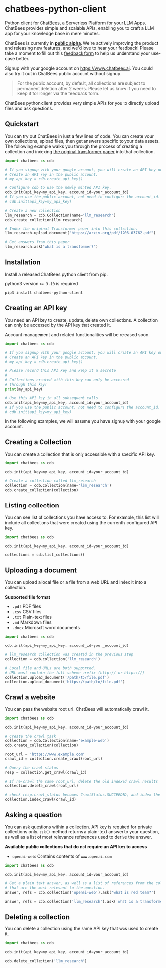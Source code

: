 # chatbees-python-client
Python client for [ChatBees](http://www.chatbees.ai), a Serverless Platform for your LLM Apps. ChatBees provides simple and scalable APIs, enabling you to craft a LLM app for your knowledge base in mere minutes.

ChatBees is currently in <ins>**public alpha**</ins>. We're actively improving 
the product and releasing new features, and we'd love to hear your feedback! 
Please take a moment to fill out this [feedback form](https://forms.gle/pif6Vx2LqPjW5v4w5) to help us understand your use-case better.

Signup with your google account on https://www.chatbees.ai. You could also try it out in ChatBees public account without signup.

> For the public account, by default, all collections are subject to permanent deletion after 2 weeks. Please let us know if you need to keep it for longer via the feedback form.

ChatBees python client provides very simple APIs for you to directly upload files and ask questions.


## Quickstart

You can try out ChatBees in just a few lines of code. You can create your own collections, upload files, then get answers  specific to your data assets. The following example walks you through the process of creating a collection and indexing [the original transformer paper](https://arxiv.org/abs/1706.03762) into that collection.

```python
import chatbees as cdb

# If you signup with your google account, you will create an API key on UI and skip this step.
# Create an API key in the public account.
# my_api_key = cdb.create_api_key()

# Configure cdb to use the newly minted API key.
cdb.init(api_key=my_api_key, account_id=your_account_id)
# If you use the public account, not need to configure the account_id.
# cdb.init(api_key=my_api_key)

# Create a new collection
llm_research = cdb.Collection(name="llm_research")
cdb.create_collection(llm_research)

# Index the original Transformer paper into this collection.
llm_research.upload_document("https://arxiv.org/pdf/1706.03762.pdf")

# Get answers from this paper
llm_research.ask("what is a transformer?")

```

## Installation

Install a released ChatBees python client from pip.

python3 version ```>= 3.10``` is required

```shell
pip3 install chatbees-python-client
```

## Creating an API key
You need an API key to create, update, delete own collections. A collection 
can only be accessed by the API key that created it.

Account management and related functionalities will be released soon.

```python
import chatbees as cdb

# If you signup with your google account, you will create an API key on UI and skip this step.
# Create an API key in the public account.
# my_api_key = cdb.create_api_key()

# Please record this API key and keep it a secrete
#
# Collections created with this key can only be accessed
# through this key!
print(my_api_key)

# Use this API key in all subsequent calls
cdb.init(api_key=my_api_key, account_id=your_account_id)
# If you use the public account, not need to configure the account_id.
# cdb.init(api_key=my_api_key)


```

In the following examples, we will assume you have signup with your google account.

## Creating a Collection
You can create a collection that is only accessible with a specific API key.

```python
import chatbees as cdb

cdb.init(api_key=my_api_key, account_id=your_account_id)

# Create a collection called llm_research
collection = cdb.Collection(name='llm_research')
cdb.create_collection(collection)
```

## Listing collection
You can see list of collections you have access to. For example, this list 
will include all collections that were created using the currently configured 
API key.

```python
import chatbees as cdb

cdb.init(api_key=my_api_key, account_id=your_account_id)

collections = cdb.list_collections()
```


## Uploading a document
You can upload a local file or a file from a web URL and index it into a 
collection.

**Supported file format**
- ```.pdf``` PDF files
- ```.csv``` CSV files
- ```.txt``` Plain-text files
- ```.md```  Markdown files
- ```.docx``` Microsoft word documents

```python
import chatbees as cdb

cdb.init(api_key=my_api_key, account_id=your_account_id)

# llm_research collection was created in the previous step
collection = cdb.collection('llm_research')

# Local file and URLs are both supported.
# URL must contain the full scheme prefix (http:// or https://)
collection.upload_document('/path/to/file.pdf')
collection.upload_document('https://path/to/file.pdf')
```

## Crawl a website
You can pass the website root url. ChatBees will automatically crawl it.

```python
import chatbees as cdb

cdb.init(api_key=my_api_key, account_id=your_account_id)

# Create the crawl task
collection = cdb.Collection(name='example-web')
cdb.create_collection(collection)

root_url = 'https://www.example.com'
crawl_id = collection.create_crawl(root_url)

# Query the crawl status
resp = collection.get_crawl(crawl_id)

# If re-crawl the same root_url, delete the old indexed crawl results
collection.delete_crawl(root_url)

# check resp.crawl_status becomes CrawlStatus.SUCCEEDED, and index the pages
collection.index_crawl(crawl_id)
```

## Asking a question
You can ask questions within a collection. API key is required for private
collections only. ```ask()``` method returns a plain-text answer to 
your question, as well as a list of most relevance references used to derive 
the answer. 

**Available public collections that do not require an API key to access**
- ```openai-web```: Contains contents of ```www.openai.com```

```python
import chatbees as cdb

cdb.init(api_key=my_api_key, account_id=your_account_id)

# Get a plain text answer, as well as a list of references from the collection
# that are the most relevant to the question.
answer, refs = cdb.collection('openai-web').ask('what is red team?')

answer, refs = cdb.collection('llm_research').ask('what is a transformer?')
```

## Deleting a collection
You can delete a collection using the same API key that was used to create it.

```python
import chatbees as cdb

cdb.init(api_key=my_api_key, account_id=your_account_id)

cdb.delete_collection('llm_research')
```
